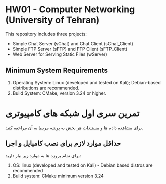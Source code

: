 # HW01 - Computer Networking (University of Tehran)
This repository includes three projects:
- Simple Chat Server (sChat) and Chat Client (sChat_Client)
- Simple FTP Server (sFTP) and FTP Client (sFTP_Client)
- Web Server for Serving Static Files (wServer)

## Minimum System Requirements
1. Operating System: Linux (developed and tested on Kali); Debian-based distributions are recommended.
2. Build System: CMake, version 3.24 or higher.
# تمرین سری اول شبکه های کامپیوتری
برای مشاهده داده ها و مستندات هر بخش به پوشه مربط به آن مراحعه کنید.

## حداقل موارد لازم برای نصب کامپایل و اجرا

برای تمام پروژه ها به موارد زیر نیاز دارید:

1. OS: linux (developed and tested on Kali) - Debian based distros are recommended
2. Build system: CMake minimum version 3.24 
